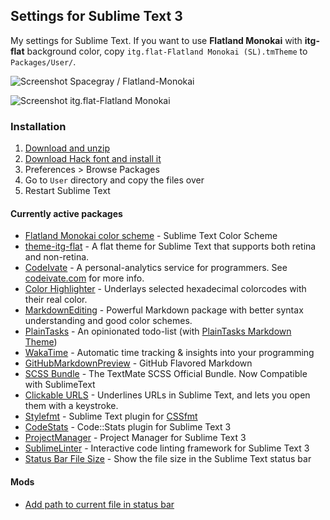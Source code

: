 ## Settings for Sublime Text 3

My settings for Sublime Text. If you want to use **Flatland Monokai** with **itg-flat** background color, copy `itg.flat-Flatland Monokai (SL).tmTheme` to `Packages/User/`.

![Screenshot](https://raw.githubusercontent.com/ronilaukkarinen/sublime-settings/master/screenshot-spacegray.png "Look how sexy I am.")
Spacegray / Flatland-Monokai

![Screenshot](https://raw.githubusercontent.com/ronilaukkarinen/sublime-settings/master/screenshot.png "Look how sexy I am.")
itg.flat-Flatland Monokai

### Installation

1. [Download and unzip](https://github.com/ronilaukkarinen/sublime-settings/archive/master.zip)
2. [Download Hack font and install it](http://sourcefoundry.org/hack/)
3. Preferences > Browse Packages
4. Go to `User` directory and copy the files over
5. Restart Sublime Text

#### Currently active packages

- [Flatland Monokai color scheme](https://github.com/thinkpixellab/flatland) - Sublime Text Color Scheme
- [theme-itg-flat](https://github.com/itsthatguy/theme-itg-flat) - A flat theme for Sublime Text that supports both retina and non-retina.
- [CodeIvate](https://github.com/codeivate/codeivate-st) - A personal-analytics service for programmers. See [codeivate.com](http://www.codeivate.com) for more info.
- [Color Highlighter](https://github.com/Monnoroch/ColorHighlighter) - Underlays selected hexadecimal colorcodes with their real color.
- [MarkdownEditing](https://github.com/SublimeText-Markdown/MarkdownEditing) - Powerful Markdown package with better syntax understanding and good color schemes.
- [PlainTasks](https://github.com/aziz/PlainTasks) - An opinionated todo-list (with [PlainTasks Markdown Theme](https://github.com/ronilaukkarinen/plaintasks-markdown))
- [WakaTime](https://wakatime.com/) - Automatic time tracking & insights into your programming
- [GitHubMarkdownPreview](https://github.com/dotcypress/GitHubMarkdownPreview) - GitHub Flavored Markdown
- [SCSS Bundle](https://github.com/MarioRicalde/SCSS.tmbundle) - The TextMate SCSS Official Bundle. Now Compatible with SublimeText
- [Clickable URLS](https://github.com/leonid-shevtsov/ClickableUrls_SublimeText) - Underlines URLs in Sublime Text, and lets you open them with a keystroke.
- [Stylefmt](https://github.com/dmnsgn/sublime-stylefmt) - Sublime Text plugin for [CSSfmt](https://github.com/morishitter/cssfmt)
- [CodeStats](https://github.com/Nicd/code-stats-sublime) - Code::Stats plugin for Sublime Text 3
- [ProjectManager](https://github.com/randy3k/ProjectManager) - Project Manager for Sublime Text 3
- [SublimeLinter](https://github.com/SublimeLinter/SublimeLinter3) - Interactive code linting framework for Sublime Text 3
- [Status Bar File Size](https://github.com/SublimeText/StatusBarFileSize) - Show the file size in the Sublime Text status bar

#### Mods

- [Add path to current file in status bar](https://forum.sublimetext.com/t/add-path-to-current-file-in-status-bar/530)